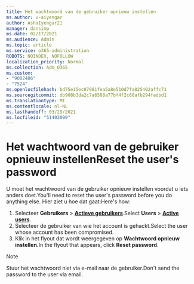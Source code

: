 ```yaml
---
title: Het wachtwoord van de gebruiker opnieuw instellen
ms.author: v-aiyengar
author: AshaIyengar21
manager: dansimp
ms.date: 02/17/2021
ms.audience: Admin
ms.topic: article
ms.service: o365-administration
ROBOTS: NOINDEX, NOFOLLOW
localization_priority: Normal
ms.collection: Adm_O365
ms.custom:
- "9002486"
- "7524"
ms.openlocfilehash: bd75e15ec07981fea5a8e510d7fa025402affc71
ms.sourcegitcommit: db908b3da2c7a6508a77bf4f2c80afb294fadbd1
ms.translationtype: MT
ms.contentlocale: nl-NL
ms.lasthandoff: 03/29/2021
ms.locfileid: "51403090"
---
```

# <a name="reset-the-users-password"></a><span data-ttu-id="7fcf2-102">Het wachtwoord van de gebruiker opnieuw instellen</span><span class="sxs-lookup"><span data-stu-id="7fcf2-102">Reset the user's password</span></span>

<span data-ttu-id="7fcf2-103">U moet het wachtwoord van de gebruiker opnieuw instellen voordat u iets anders doet.</span><span class="sxs-lookup"><span data-stu-id="7fcf2-103">You'll need to reset the user's password before you do anything else.</span></span> <span data-ttu-id="7fcf2-104">Hier ziet u hoe dat gaat:</span><span class="sxs-lookup"><span data-stu-id="7fcf2-104">Here's how:</span></span>

1. <span data-ttu-id="7fcf2-105">Selecteer **Gebruikers**  >  **[Actieve gebruikers](https://go.microsoft.com/fwlink/p/?linkid=834822)**.</span><span class="sxs-lookup"><span data-stu-id="7fcf2-105">Select **Users** > **[Active users](https://go.microsoft.com/fwlink/p/?linkid=834822)**.</span></span>
1. <span data-ttu-id="7fcf2-106">Selecteer de gebruiker van wie het account is gehackt.</span><span class="sxs-lookup"><span data-stu-id="7fcf2-106">Select the user whose account has been compromised.</span></span>
1. <span data-ttu-id="7fcf2-107">Klik in het flyout dat wordt weergegeven op **Wachtwoord opnieuw instellen.**</span><span class="sxs-lookup"><span data-stu-id="7fcf2-107">In the flyout that appears, click **Reset password**.</span></span>

> [!NOTE]
> <span data-ttu-id="7fcf2-108">Stuur het wachtwoord niet via e-mail naar de gebruiker.</span><span class="sxs-lookup"><span data-stu-id="7fcf2-108">Don't send the password to the user via email.</span></span>
